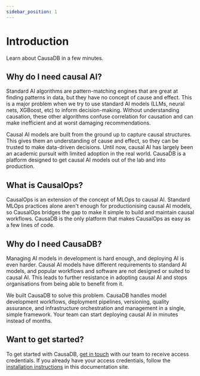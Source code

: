 ```yaml
---
sidebar_position: 1
---
```


# Introduction

Learn about CausaDB in a few minutes.

## Why do I need causal AI?

Standard AI algorithms are pattern-matching engines that are great at finding patterns in data, but they have no concept of cause and effect. This is a major problem when we try to use standard AI models (LLMs, neural nets, XGBoost, etc) to inform decision-making. Without understanding causation, these other algorithms confuse correlation for causation and can make inefficient and at worst damaging recommendations. 

Causal AI models are built from the ground up to capture causal structures. This gives them an understanding of cause and effect, so they can be trusted to make data-driven decisions. Until now, causal AI has largely been an academic pursuit with limited adoption in the real world. CausaDB is a platform designed to get causal AI models out of the lab and into production.

## What is CausalOps?

CausalOps is an extension of the concept of MLOps to causal AI. Standard MLOps practices alone aren't enough for productionising causal AI models, so CausalOps bridges the gap to make it simple to build and maintain causal workflows. CausaDB is the only platform that makes CausalOps as easy as a few lines of code.

## Why do I need CausaDB?

Managing AI models in development is hard enough, and deploying AI is even harder. Causal AI models have different requirements to standard AI models, and popular workflows and software are not designed or suited to causal AI. This leads to further resistance in adopting causal AI and stops organisations from being able to benefit from it.

We built CausaDB to solve this problem. CausaDB handles model development workflows, deployment pipelines, versioning, quality assurance, and infrastructure orchestration and management in a single, simple framework. Your team can start deploying causal AI in minutes instead of months. 

## Want to get started?

To get started with CausaDB, [get in touch](https://causa.tech) with our team to receive access credentials. If you already have your access credentials, follow the [installation instructions](./installation) in this documentation site.